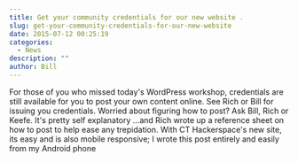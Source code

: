 ```yaml
---
title: Get your community credentials for our new website .
slug: get-your-community-credentials-for-our-new-website
date: 2015-07-12 00:25:19
categories:
  - News
description: ""
author: Bill
---
```



For those of you who missed today's WordPress workshop, credentials are still available for you to post your own content online. See Rich or Bill for issuing you credentials. Worried about figuring how to post? Ask Bill, Rich or Keefe. It's pretty self explanatory ...and Rich wrote up a reference sheet on how to post to help ease any trepidation. With CT Hackerspace's new site, its easy and is also mobile responsive; I wrote this post entirely and easily from my Android phone
